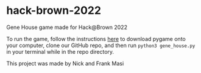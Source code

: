 # hack-brown-2022
Gene House game made for Hack@Brown 2022

To run the game, follow the instructions [here](https://www.pygame.org/wiki/GettingStarted#Pygame%20Installation) to download pygame onto your computer, clone our GitHub repo, and then run ```python3 gene_house.py``` in your terminal while in the repo directory.

This project was made by Nick and Frank Masi